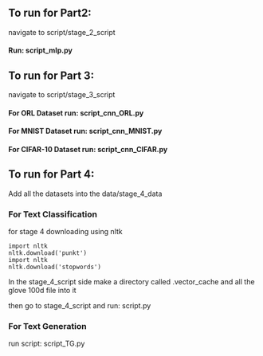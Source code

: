 ## To run for Part2:

navigate to script/stage_2_script

#### Run: script_mlp.py

## To run for Part 3:

navigate to script/stage_3_script
#### For ORL Dataset run: script_cnn_ORL.py
#### For MNIST Dataset run: script_cnn_MNIST.py
#### For CIFAR-10 Dataset run: script_cnn_CIFAR.py

## To run for Part 4:
Add all the datasets into the data/stage_4_data
### For Text Classification
for stage 4 downloading using nltk
```
import nltk
nltk.download('punkt')
import nltk
nltk.download('stopwords')
```
In the stage_4_script side make a directory called .vector_cache and all the glove 100d file into it

then go to stage_4_script and run: script.py

### For Text Generation
run script: script_TG.py